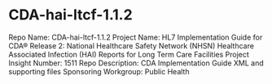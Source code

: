 # CDA-hai-ltcf-1.1.2

Repo Name: CDA-hai-ltcf-1.1.2
Project Name: HL7 Implementation Guide for CDA® Release 2: National Healthcare Safety Network (NHSN) Healthcare Associated Infection (HAI) Reports for Long Term Care Facilities
Project Insight Number: 1511
Repo Description: CDA Implementation Guide XML and supporting files
Sponsoring Workgroup: Public Health
